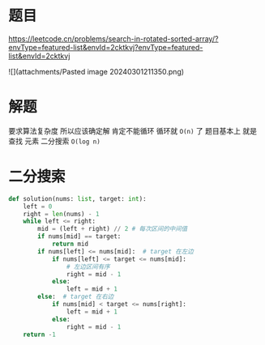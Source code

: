 # 题目

https://leetcode.cn/problems/search-in-rotated-sorted-array/?envType=featured-list&envId=2cktkvj?envType=featured-list&envId=2cktkvj

![](attachments/Pasted image 20240301211350.png)

# 解题

要求算法复杂度 所以应该确定解
肯定不能循环 循环就 `O(n)` 了
题目基本上  就是查找 元素  二分搜索 `O(log n)`


# 二分搜索

```python
def solution(nums: list, target: int):
    left = 0
    right = len(nums) - 1
    while left <= right:
        mid = (left + right) // 2 # 每次区间的中间值
        if nums[mid] == target:
            return mid
        if nums[left] <= nums[mid]:  # target 在左边
            if nums[left] <= target <= nums[mid]:
                # 左边区间有序
                right = mid - 1
            else:
                left = mid + 1
        else:  # target 在右边
            if nums[mid] < target <= nums[right]:
                left = mid + 1
            else:
                right = mid - 1
    return -1

```


